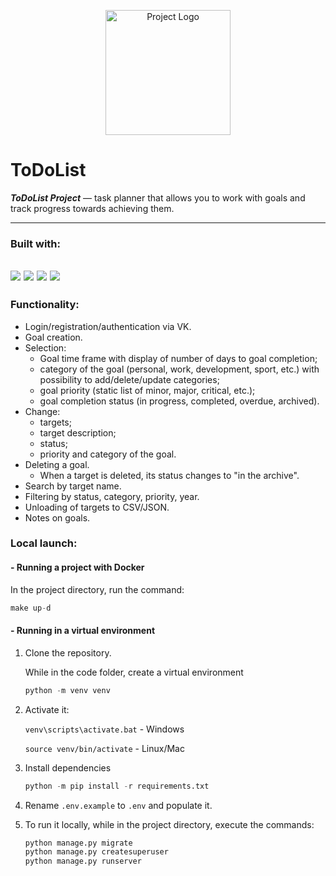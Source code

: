 <p align="center">
      <img src="https://github.com/serj-goa/todolist_project/blob/main/logo.png" alt="Project Logo" width="200">

[//]: # (<img src="https://www.seekpng.com/png/detail/1012-10120478_the-to-do-list-graphic-design.png" )
[//]: # (alt="The To Do List - Graphic Design@seekpng.com" width="726">)
</p>

[//]: # (<kbd>)

[//]: # (    <img src="https://github.com/serj-goa/todolist_project/blob/main/logo.png" alt="Project Logo">)

[//]: # (</kbd>)

[//]: # ()
[//]: # (![Project logo]&#40;https://github.com/serj-goa/todolist_project/blob/main/logo.png&#41;)

# ToDoList

<b>_ToDoList_ _Project_</b> — task planner that allows you to work with goals and track progress towards achieving them.

---

### Built with:

[<img src="https://img.shields.io/badge/python-3.10%20%7C%203.11-blue?style=for-the-badge&logo=Python">](https://www.python.org/)
[<img src="https://img.shields.io/badge/Django-4.1.17-blue?style=for-the-badge&logo=Django">](https://docs.djangoproject.com/en/4.1/)
[<img src="https://img.shields.io/badge/PostgreSQL-grey?style=for-the-badge&logo=PostgreSQL">](https://www.postgresql.org/)
[<img src="https://img.shields.io/badge/Docker-grey?style=for-the-badge&logo=Docker">](https://docs.docker.com/)
---

### Functionality:

* Login/registration/authentication via VK.
* Goal creation.
* Selection:
    * Goal time frame with display of number of days to goal completion;
    * category of the goal (personal, work, development, sport, etc.) with possibility to add/delete/update categories;
    * goal priority (static list of minor, major, critical, etc.);
    * goal completion status (in progress, completed, overdue, archived).
* Change:
    * targets;
    * target description;
    * status;
    * priority and category of the goal.
* Deleting a goal.
    * When a target is deleted, its status changes to "in the archive".
* Search by target name.
* Filtering by status, category, priority, year.
* Unloading of targets to CSV/JSON.
* Notes on goals.

### Local launch:

#### - Running a project with Docker

In the project directory, run the command:

```python
make up-d
```

#### - Running in a virtual environment

1. Clone the repository.

    While in the code folder, create a virtual environment 

    ```python
    python -m venv venv
    ```

2. Activate it:

    `venv\scripts\activate.bat` - Windows

    `source venv/bin/activate`  - Linux/Mac


3. Install dependencies 
    ```python
    python -m pip install -r requirements.txt
   ```

4. Rename `.env.example` to `.env` and populate it.


5. To run it locally, while in the project directory, execute the commands:

    ```python
    python manage.py migrate
    python manage.py createsuperuser
    python manage.py runserver
    ```
